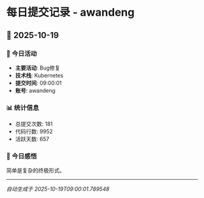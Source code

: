# 每日提交记录 - awandeng

## 📅 2025-10-19

### 🎯 今日活动
- **主要活动**: Bug修复
- **技术栈**: Kubernetes
- **提交时间**: 09:00:01
- **账号**: awandeng

### 📊 统计信息
- 总提交次数: 181
- 代码行数: 9952
- 活跃天数: 657

### 💭 今日感悟
简单是复杂的终极形式。

---
*自动生成于 2025-10-19T09:00:01.789548*
